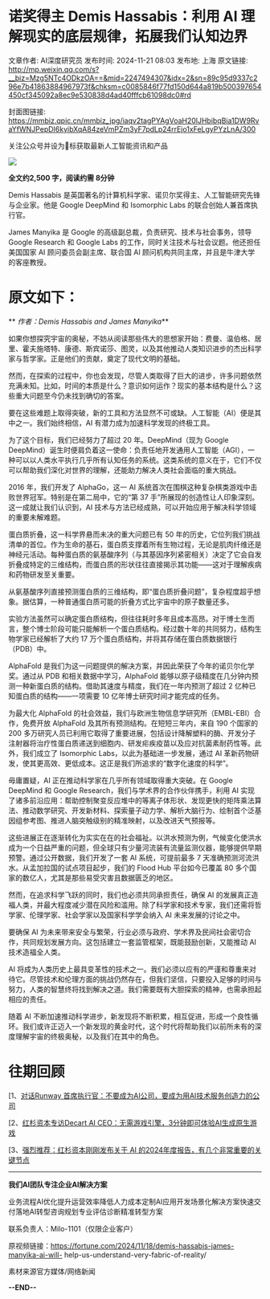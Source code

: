 # 诺奖得主 Demis Hassabis：利用 AI 理解现实的底层规律，拓展我们认知边界

文章作者: AI深度研究员
发布时间: 2024-11-21 08:03
发布地: 上海
原文链接: http://mp.weixin.qq.com/s?__biz=Mzg5NTc4ODkzOA==&mid=2247494307&idx=2&sn=89c95d9337c296e7b41863884967973f&chksm=c0085846f77fd150d644a819b500397654450cf345092a8ec9e530838d4ad40fffcb61098dc0#rd

封面图链接: https://mmbiz.qpic.cn/mmbiz_jpg/iaqv2tagPYAgVoaH20lJHbibqBia1DW9RvaYfWNJPepDI6kyibXqA84zeVmPZm3yF7pdLp24rrEjo1xFeLgyPYzLnA/300

关注公众号并设为🌟标获取最新人工智能资讯和产品

![](https://mmbiz.qpic.cn/mmbiz_jpg/iaqv2tagPYAgVoaH20lJHbibqBia1DW9Rva1RwbRPZK1bRMUWfpM3hWwVvkO47dKdSpoyE3HWNbBZhTF0t406f2YQ/640?wx_fmt=jpeg&from=appmsg)

**全文约2,500 字，阅读约需 8分钟**

Demis Hassabis 是英国著名的计算机科学家、诺贝尔奖得主、人工智能研究先锋与企业家。他是 Google DeepMind 和
Isomorphic Labs 的联合创始人兼首席执行官。

James Manyika 是 Google 的高级副总裁，负责研究、技术与社会事务，领导 Google Research 和 Google Labs
的工作，同时关注技术与社会议题。他还担任美国国家 AI 顾问委员会副主席、联合国 AI 顾问机构共同主席，并且是牛津大学的客座教授。

# 原文如下：

** _作者：Demis Hassabis and James Manyika_**

如果你想探究宇宙的奥秘，不妨从阅读那些伟大的思想家开始：费曼、温伯格、居里、霍夫施塔特、康德、斯宾诺莎、图灵，以及其他推动人类知识进步的杰出科学家与哲学家。正是他们的贡献，奠定了现代文明的基础。

然而，在探索的过程中，你也会发现，尽管人类取得了巨大的进步，许多问题依然充满未知。比如，时间的本质是什么？意识如何运作？现实的基本结构是什么？这些重大问题至今仍未找到确切的答案。

要在这些难题上取得突破，新的工具和方法显然不可或缺。人工智能（AI）便是其中之一。我们始终相信，AI 有潜力成为加速科学发现的终极工具。

为了这个目标，我们已经努力了超过 20 年。DeepMind（现为 Google
DeepMind）诞生时便肩负着这一使命：负责任地开发通用人工智能（AGI），一种可以以人类水平执行几乎所有认知任务的系统。这类系统的意义在于，它们不仅可以帮助我们深化对世界的理解，还能助力解决人类社会面临的重大挑战。

2016 年，我们开发了 AlphaGo，这一 AI 系统首次在围棋这种复杂棋类游戏中击败世界冠军。特别是在第二局中，它的“第 37
手”所展现的创造性让人印象深刻。这一成就让我们认识到，AI 技术与方法已经成熟，可以开始应用于解决科学领域的重要未解难题。

蛋白质折叠，这一科学界悬而未决的重大问题已有 50
年的历史，它位列我们挑战清单的首位。作为生命的基石，蛋白质支撑着所有生物过程，无论是肌肉纤维还是神经元活动。每种蛋白质的氨基酸序列（与其基因序列紧密相关）决定了它会自发折叠成特定的三维结构，而蛋白质的形状往往直接揭示其功能——这对于理解疾病和药物研发至关重要。

从氨基酸序列直接预测蛋白质的三维结构，即“蛋白质折叠问题”，复杂程度超乎想象。据估算，一种普通蛋白质可能的折叠方式比宇宙中的原子数量还多。

实验方法虽然可以确定蛋白质结构，但往往耗时多年且成本高昂。对于博士生而言，整个博士阶段可能只能解析一个蛋白质结构。经过数十年的共同努力，结构生物学家已经解析了大约
17 万个蛋白质结构，并将其存储在蛋白质数据银行（PDB）中。

AlphaFold 是我们为这一问题提供的解决方案，并因此荣获了今年的诺贝尔化学奖。通过从 PDB 和相关数据中学习，AlphaFold
能够以原子级精度在几分钟内预测一种新蛋白质的结构。借助其速度与精度，我们在一年内预测了超过 2 亿种已知蛋白质的结构——一项需要 10
亿年博士研究时间才能完成的任务。

为最大化 AlphaFold 的社会效益，我们与欧洲生物信息学研究所（EMBL-EBI）合作，免费开放 AlphaFold
及其所有预测结构。在短短三年内，来自 190 个国家的 200
多万研究人员已利用它取得了重要进展，包括设计降解塑料的酶、开发分子注射器将治疗性蛋白质递送到细胞内、研发疟疾疫苗以及应对抗菌素耐药性等。此外，我们成立了
Isomorphic Labs，以此为基础进一步发展，通过 AI 革新药物研发，使其更高效、更低成本。这正是我们所追求的“数字化速度的科学”。

毋庸置疑，AI 正在推动科学家在几乎所有领域取得重大突破。在 Google DeepMind 和 Google
Research，我们与学术界的合作伙伴携手，利用 AI
实现了诸多前沿应用：帮助控制聚变反应堆中的等离子体形状、发现更快的矩阵乘法算法、推动数学研究、开发新材料、探索量子动力学、解析大脑行为、绘制首个泛基因组参考图、推进人脑突触级别的精准映射，以及改进天气预报等。

这些进展正在逐渐转化为实实在在的社会福祉。以洪水预测为例，气候变化使洪水成为一个日益严重的问题，但全球只有少量河流装有流量监测仪器，能够提供早期预警。通过公开数据，我们开发了一套
AI 系统，可提前最多 7 天准确预测河流洪水。从孟加拉国的试点项目起步，我们的 Flood Hub 平台如今已覆盖 80
多个国家的数亿人，尤其是那些易受灾害且数据匮乏的地区。

然而，在追求科学飞跃的同时，我们也必须共同承担责任，确保 AI
的发展真正造福人类，并最大程度减少潜在风险和滥用。除了科学家和技术专家，我们还需将哲学家、伦理学家、社会学家以及国家科学学会纳入 AI 未来发展的讨论之中。

要确保 AI 为未来带来安全与繁荣，行业必须与政府、学术界及民间社会密切合作，共同规划发展方向。这包括建立一套监管框架，既能鼓励创新，又能推动 AI
技术造福全人类。

AI
将成为人类历史上最具变革性的技术之一。我们必须以应有的严谨和尊重来对待它。尽管技术和伦理方面的挑战仍然存在，但我们坚信，只要投入足够的时间与努力，人类的智慧终将找到解决之道。我们需要既有大胆探索的精神，也需承担起相应的责任。

随着 AI
不断加速推动科学进步，新发现将不断积累，相互促进，形成一个良性循环。我们或许正迈入一个新发现的黄金时代，这个时代将帮助我们以前所未有的深度理解宇宙的终极奥秘，以及我们在其中的角色。

# 往期回顾

[1、[对话Runway
首席执行官：不要成为AI公司，要成为用AI技术服务创造力的公司](https://mp.weixin.qq.com/s?__biz=Mzg5NTc4ODkzOA==&mid=2247494259&idx=1&sn=8b5ea23476c3ec2823fece6f2ddd99cb&chksm=c0085896f77fd1804da0d902940643b1c0d2921f6a2ca11e47432d478c3a5a3a03c6043b2644&scene=21#wechat_redirect)

[2、[红杉资本专访Decart AI
CEO：无需游戏引擎，3分钟即可体验AI生成原生游戏](https://mp.weixin.qq.com/s?__biz=Mzg5NTc4ODkzOA==&mid=2247494231&idx=1&sn=aaf4becb40548508d121779ca25f2e52&chksm=c00858b2f77fd1a41d2def0cfa491b08c7557a3cabb3862c4898cff35c2251d6e4ef88e69ebd&scene=21#wechat_redirect)

[3、[强烈推荐：红杉资本刚刚发布关于 AI
的2024年度报告，有几个非常重要的关键节点](https://mp.weixin.qq.com/s?__biz=Mzg5NTc4ODkzOA==&mid=2247493594&idx=2&sn=6cd1a2cd5ae2844ded8da280ec535dbc&chksm=c008553ff77fdc299645f755f2b697fec8972b3af01b182d88852da592c21a1b2324a23f681e&scene=21#wechat_redirect)

* * *

**我们AI团队专注企业AI解决方案**

业务流程AI优化提升运营效率降低人力成本定制AI应用开发场景化解决方案快速交付落地AI转型咨询规划专业评估诊断精准转型方案

联系负责人：Milo-1101（仅限企业客户）

原视频链接：https://fortune.com/2024/11/18/demis-hassabis-james-manyika-ai-will-
help-us-understand-very-fabric-of-reality/

素材来源官方媒体/网络新闻

**\--END--**

